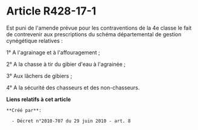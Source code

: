 # Article R428-17-1

Est puni de l'amende prévue pour les contraventions de la 4e classe le fait de contrevenir aux prescriptions du schéma
départemental de gestion cynégétique relatives :

1° A l'agrainage et à l'affouragement ;

2° A la chasse à tir du gibier d'eau à l'agrainée ;

3° Aux lâchers de gibiers ;

4° A la sécurité des chasseurs et des non-chasseurs.

**Liens relatifs à cet article**

	**Créé par**:

	  - Décret n°2010-707 du 29 juin 2010 - art. 8

